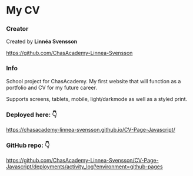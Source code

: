 # My CV

### Creator

Created by **Linnéa Svensson**

https://github.com/ChasAcademy-Linnea-Svensson

### Info

School project for ChasAcademy.
My first website that will function as a portfolio and CV for my future career.

Supports screens, tablets, mobile, light/darkmode as well as a styled print.

### Deployed here: :point_down:

https://chasacademy-linnea-svensson.github.io/CV-Page-Javascript/

### GitHub repo: :point_down:

https://github.com/ChasAcademy-Linnea-Svensson/CV-Page-Javascript/deployments/activity_log?environment=github-pages
